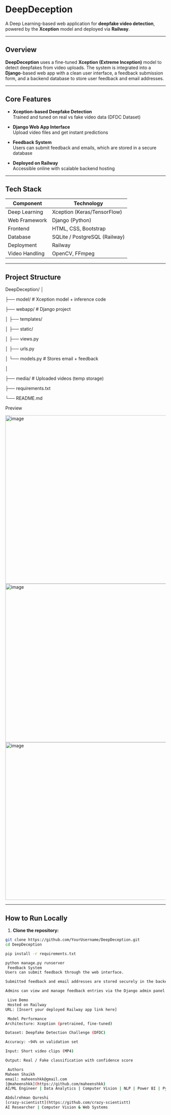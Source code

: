 # DeepDeception 

A Deep Learning-based web application for **deepfake video detection**, powered by the **Xception** model and deployed via **Railway**.  

---

##  Overview

**DeepDeception** uses a fine-tuned **Xception (Extreme Inception)** model to detect deepfakes from video uploads. The system is integrated into a **Django**-based web app with a clean user interface, a feedback submission form, and a backend database to store user feedback and email addresses.

---

##  Core Features

-  **Xception-based Deepfake Detection**  
  Trained and tuned on real vs fake video data (DFDC Dataset)

-  **Django Web App Interface**  
  Upload video files and get instant predictions

-  **Feedback System**  
  Users can submit feedback and emails, which are stored in a secure database

-  **Deployed on Railway**  
  Accessible online with scalable backend hosting

---

##  Tech Stack

| Component        | Technology        |
|------------------|------------------|
| Deep Learning    | Xception (Keras/TensorFlow) |
| Web Framework    | Django (Python)  |
| Frontend         | HTML, CSS, Bootstrap |
| Database         | SQLite / PostgreSQL (Railway) |
| Deployment       | Railway          |
| Video Handling   | OpenCV, FFmpeg   |

---

##  Project Structure
DeepDeception/
│

├── model/ # Xception model + inference code

├── webapp/ # Django project

│ ├── templates/

│ ├── static/

│ ├── views.py

│ ├── urls.py

│ └── models.py # Stores email + feedback

│

├── media/ # Uploaded videos (temp storage)

├── requirements.txt

└── README.md

 Preview

<img width="930" height="528" alt="image" src="https://github.com/user-attachments/assets/de08f88b-68ed-4b93-a1d3-f8e63a95e48f" />

<img width="934" height="497" alt="image" src="https://github.com/user-attachments/assets/45e96a9b-9650-44c8-a96f-1a76e41b5b2d" />

<img width="931" height="494" alt="image" src="https://github.com/user-attachments/assets/2477080f-de22-4edf-9787-23997d688a91" />



---

##  How to Run Locally

1. **Clone the repository:**

```bash
git clone https://github.com/YourUsername/DeepDeception.git
cd DeepDeception

pip install -r requirements.txt

python manage.py runserver
 Feedback System
Users can submit feedback through the web interface.

Submitted feedback and email addresses are stored securely in the backend database.

Admins can view and manage feedback entries via the Django admin panel (if enabled).

 Live Demo
 Hosted on Railway
URL: [Insert your deployed Railway app link here]

 Model Performance
Architecture: Xception (pretrained, fine-tuned)

Dataset: Deepfake Detection Challenge (DFDC)

Accuracy: ~94% on validation set

Input: Short video clips (MP4)

Output: Real / Fake classification with confidence score

 Authors
Maheen Shaikh
email: maheenshkk@gmail.com 
[@maheenshkk](https://github.com/maheenshkk)
AI/ML Engineer | Data Analytics | Computer Vision | NLP | Power BI | Python

Abdulrehman Qureshi
[crazy-scientistt](https://github.com/crazy-scientistt)
AI Researcher | Computer Vision & Web Systems





